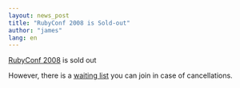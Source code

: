 ```yaml
---
layout: news_post
title: "RubyConf 2008 is Sold-out"
author: "james"
lang: en
---
```


[RubyConf 2008][1] is sold out

However, there is a [waiting list][2] you can join in case of
cancellations.



[1]: http://rubyconf.org/
[2]: http://www.regonline.com/builder/site/Default.aspx?eventid=636797
